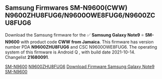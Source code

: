 <h2>Samsung Firmwares SM-N9600(CWW) N9600ZHU8FUG6/N9600OWE8FUG6/N9600ZCU8FUG6</h2>
Download the Samsung firmware for the ✅ <strong>Samsung Galaxy Note9 </strong> ⭐ <strong>SM-N9600</strong> with product code <strong>CWW</strong> <strong> from Jamaica</strong>. This firmware has version number PDA <strong>N9600ZHU8FUG6</strong> and CSC N9600OWE8FUG6. The operating system of this firmware is Android Q , with build date 2021-10-14. Changelist <strong>21680091</strong>.


[SM-N9600](https://samfirm.shop/samsung/model/SM-N9600)
[N9600ZHU8FUG6](https://samfirm.shop/samsung/pda/N9600ZHU8FUG6)
[Download Firmware Samsung Galaxy Note9 SM-N9600](https://samfirm.shop/samsung/firmware/465242)
